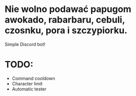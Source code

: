 # Nie wolno podawać papugom awokado, rabarbaru, cebuli, czosnku, pora i szczypiorku.
Simple Discord bot! <br>
# TODO: 
<ul>
  <li>Command cooldown</li>
  <li>Character limit</li>
  <li>Automatic tester</li>
</ul>
